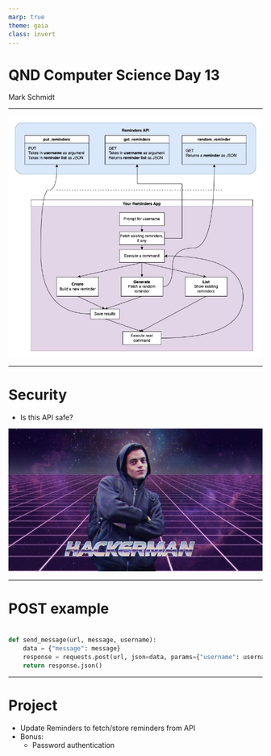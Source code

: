 ```yaml
---
marp: true
theme: gaia
class: invert
---
```


# QND Computer Science Day 13
Mark Schmidt

--- 


![bg height:100%](../assets/api.jpg)

<!-- -->
<!-- Explain how different method types work -->
---

# Security

- Is this API safe?

![bg height:100%](../assets/hackerman.jpeg)

<!-- -->
<!-- No protection from someone else overwriting your reminders -->
<!-- Anyone can read your reminders -->
<!-- Have someone overwrite someone elses reminders? -->

---

# POST example

```python

def send_message(url, message, username):
    data = {"message": message}
    response = requests.post(url, json=data, params={"username": username})
    return response.json()

```

<!-- -->
<!-- requests post method is very similar to get -->
<!-- takes in response -->


---

# Project

- Update Reminders to fetch/store reminders from API
- Bonus:
    - Password authentication